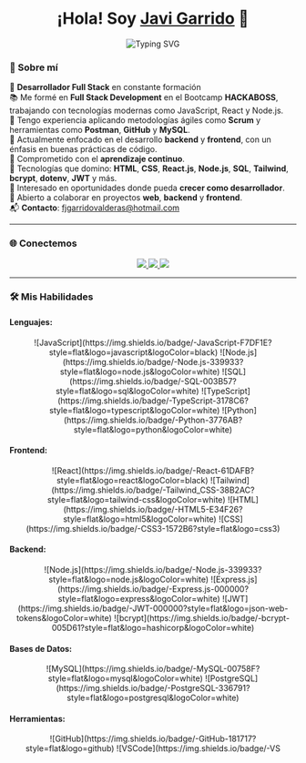<h1 align="center">¡Hola! Soy <a href="https://github.com/JaviGarrido13">Javi Garrido</a> 👋</h1>

<p align="center">
  <img src="https://readme-typing-svg.herokuapp.com?font=Fira+Code&size=22&pause=1000&color=F78C6C&center=true&vCenter=true&width=750&lines=Desarrollador+Fullstack+en+constante+formación;Fan+del+Backend+y+el+código+limpio;Construyendo+con+JavaScript+y+React;Los+detalles+marcan+la+diferencia" alt="Typing SVG" />
</p>

### 🚀 Sobre mí

💼 **Desarrollador Full Stack** en constante formación  
📚 Me formé en **Full Stack Development** en el Bootcamp **HACKABOSS**, trabajando con tecnologías modernas como JavaScript, React y Node.js.  
🧩 Tengo experiencia aplicando metodologías ágiles como **Scrum** y herramientas como **Postman**, **GitHub** y **MySQL**.  
🔭 Actualmente enfocado en el desarrollo **backend** y **frontend**, con un énfasis en buenas prácticas de código.  
🌱 Comprometido con el **aprendizaje continuo**.  
🚀 Tecnologías que domino: **HTML**, **CSS**, **React.js**, **Node.js**, **SQL**, **Tailwind**, **bcrypt**, **dotenv**, **JWT** y más.  
🎯 Interesado en oportunidades donde pueda **crecer como desarrollador**.  
🤝 Abierto a colaborar en proyectos **web**, **backend** y **frontend**.  
📬 **Contacto**: [fjgarridovalderas@hotmail.com](mailto:fjgarridovalderas@hotmail.com)


---

### 🌐 Conectemos

<p align="center">
  <a href="mailto:fjgarridovalderas@hotmail.com">
    <img src="https://img.shields.io/badge/-Email-D14836?style=flat&logo=gmail&logoColor=white" />
  </a>
  <a href="https://www.linkedin.com/in/francisco-javier-garrido-valderas-030860328/">
    <img src="https://img.shields.io/badge/-LinkedIn-0A66C2?style=flat&logo=linkedin&logoColor=white" />
  </a>
  <a href="https://github.com/JaviGarrido13">
    <img src="https://img.shields.io/badge/-GitHub-black?style=flat&logo=github" />
  </a>
</p>

---

### 🛠️ **Mis Habilidades**

#### **Lenguajes:**
<p align="center">
  ![JavaScript](https://img.shields.io/badge/-JavaScript-F7DF1E?style=flat&logo=javascript&logoColor=black)  
  ![Node.js](https://img.shields.io/badge/-Node.js-339933?style=flat&logo=node.js&logoColor=white)  
  ![SQL](https://img.shields.io/badge/-SQL-003B57?style=flat&logo=sql&logoColor=white)  
  ![TypeScript](https://img.shields.io/badge/-TypeScript-3178C6?style=flat&logo=typescript&logoColor=white)  
  ![Python](https://img.shields.io/badge/-Python-3776AB?style=flat&logo=python&logoColor=white)
</p>

#### **Frontend:**
<p align="center">
  ![React](https://img.shields.io/badge/-React-61DAFB?style=flat&logo=react&logoColor=black)  
  ![Tailwind](https://img.shields.io/badge/-Tailwind_CSS-38B2AC?style=flat&logo=tailwind-css&logoColor=white)  
  ![HTML](https://img.shields.io/badge/-HTML5-E34F26?style=flat&logo=html5&logoColor=white)  
  ![CSS](https://img.shields.io/badge/-CSS3-1572B6?style=flat&logo=css3)
</p>

#### **Backend:**
<p align="center">
  ![Node.js](https://img.shields.io/badge/-Node.js-339933?style=flat&logo=node.js&logoColor=white)  
  ![Express.js](https://img.shields.io/badge/-Express.js-000000?style=flat&logo=express&logoColor=white)  
  ![JWT](https://img.shields.io/badge/-JWT-000000?style=flat&logo=json-web-tokens&logoColor=white)  
  ![bcrypt](https://img.shields.io/badge/-bcrypt-005D61?style=flat&logo=hashicorp&logoColor=white)
</p>

#### **Bases de Datos:**
<p align="center">
  ![MySQL](https://img.shields.io/badge/-MySQL-00758F?style=flat&logo=mysql&logoColor=white)  
  ![PostgreSQL](https://img.shields.io/badge/-PostgreSQL-336791?style=flat&logo=postgresql&logoColor=white)
</p>

#### **Herramientas:**
<p align="center">
  ![GitHub](https://img.shields.io/badge/-GitHub-181717?style=flat&logo=github)  
  ![VSCode](https://img.shields.io/badge/-VS
